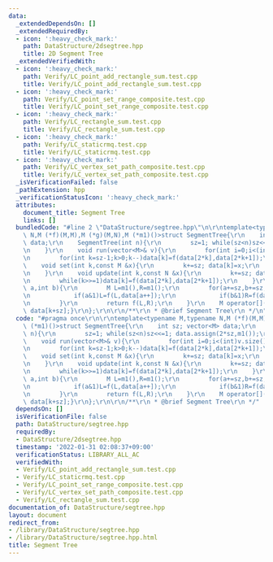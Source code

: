 ```yaml
---
data:
  _extendedDependsOn: []
  _extendedRequiredBy:
  - icon: ':heavy_check_mark:'
    path: DataStructure/2dsegtree.hpp
    title: 2D Segment Tree
  _extendedVerifiedWith:
  - icon: ':heavy_check_mark:'
    path: Verify/LC_point_add_rectangle_sum.test.cpp
    title: Verify/LC_point_add_rectangle_sum.test.cpp
  - icon: ':heavy_check_mark:'
    path: Verify/LC_point_set_range_composite.test.cpp
    title: Verify/LC_point_set_range_composite.test.cpp
  - icon: ':heavy_check_mark:'
    path: Verify/LC_rectangle_sum.test.cpp
    title: Verify/LC_rectangle_sum.test.cpp
  - icon: ':heavy_check_mark:'
    path: Verify/LC_staticrmq.test.cpp
    title: Verify/LC_staticrmq.test.cpp
  - icon: ':heavy_check_mark:'
    path: Verify/LC_vertex_set_path_composite.test.cpp
    title: Verify/LC_vertex_set_path_composite.test.cpp
  _isVerificationFailed: false
  _pathExtension: hpp
  _verificationStatusIcon: ':heavy_check_mark:'
  attributes:
    document_title: Segment Tree
    links: []
  bundledCode: "#line 2 \"DataStructure/segtree.hpp\"\n\r\ntemplate<typename M,typename\
    \ N,M (*f)(M,M),M (*g)(M,N),M (*m1)()>struct SegmentTree{\r\n    int sz; vector<M>\
    \ data;\r\n    SegmentTree(int n){\r\n        sz=1; while(sz<n)sz<<=1; data.assign(2*sz,m1());\r\
    \n    }\r\n    void run(vector<M>& v){\r\n        for(int i=0;i<(int)v.size();i++)data[i+sz]=v[i];\r\
    \n        for(int k=sz-1;k>0;k--)data[k]=f(data[2*k],data[2*k+1]);\r\n    }\r\n\
    \    void set(int k,const M &x){\r\n        k+=sz; data[k]=x;\r\n        while(k>>=1)data[k]=f(data[2*k],data[2*k+1]);\r\
    \n    }\r\n    void update(int k,const N &x){\r\n        k+=sz; data[k]=g(data[k],x);\r\
    \n        while(k>>=1)data[k]=f(data[2*k],data[2*k+1]);\r\n    }\r\n    M query(int\
    \ a,int b){\r\n        M L=m1(),R=m1();\r\n        for(a+=sz,b+=sz;a<b;a>>=1,b>>=1){\r\
    \n            if(a&1)L=f(L,data[a++]);\r\n            if(b&1)R=f(data[--b],R);\r\
    \n        }\r\n        return f(L,R);\r\n    }\r\n    M operator[](const int &k)const{return\
    \ data[k+sz];}\r\n};\r\n\r\n/**\r\n * @brief Segment Tree\r\n */\n"
  code: "#pragma once\r\n\r\ntemplate<typename M,typename N,M (*f)(M,M),M (*g)(M,N),M\
    \ (*m1)()>struct SegmentTree{\r\n    int sz; vector<M> data;\r\n    SegmentTree(int\
    \ n){\r\n        sz=1; while(sz<n)sz<<=1; data.assign(2*sz,m1());\r\n    }\r\n\
    \    void run(vector<M>& v){\r\n        for(int i=0;i<(int)v.size();i++)data[i+sz]=v[i];\r\
    \n        for(int k=sz-1;k>0;k--)data[k]=f(data[2*k],data[2*k+1]);\r\n    }\r\n\
    \    void set(int k,const M &x){\r\n        k+=sz; data[k]=x;\r\n        while(k>>=1)data[k]=f(data[2*k],data[2*k+1]);\r\
    \n    }\r\n    void update(int k,const N &x){\r\n        k+=sz; data[k]=g(data[k],x);\r\
    \n        while(k>>=1)data[k]=f(data[2*k],data[2*k+1]);\r\n    }\r\n    M query(int\
    \ a,int b){\r\n        M L=m1(),R=m1();\r\n        for(a+=sz,b+=sz;a<b;a>>=1,b>>=1){\r\
    \n            if(a&1)L=f(L,data[a++]);\r\n            if(b&1)R=f(data[--b],R);\r\
    \n        }\r\n        return f(L,R);\r\n    }\r\n    M operator[](const int &k)const{return\
    \ data[k+sz];}\r\n};\r\n\r\n/**\r\n * @brief Segment Tree\r\n */"
  dependsOn: []
  isVerificationFile: false
  path: DataStructure/segtree.hpp
  requiredBy:
  - DataStructure/2dsegtree.hpp
  timestamp: '2022-01-31 02:08:37+09:00'
  verificationStatus: LIBRARY_ALL_AC
  verifiedWith:
  - Verify/LC_point_add_rectangle_sum.test.cpp
  - Verify/LC_staticrmq.test.cpp
  - Verify/LC_point_set_range_composite.test.cpp
  - Verify/LC_vertex_set_path_composite.test.cpp
  - Verify/LC_rectangle_sum.test.cpp
documentation_of: DataStructure/segtree.hpp
layout: document
redirect_from:
- /library/DataStructure/segtree.hpp
- /library/DataStructure/segtree.hpp.html
title: Segment Tree
---
```

